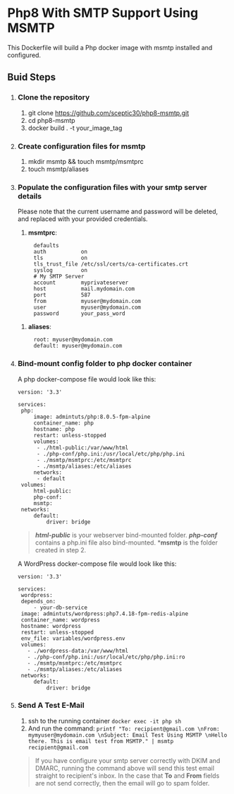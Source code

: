 # Php8 With SMTP Support Using MSMTP
This Dockerfile will build a Php docker image with msmtp installed and configured.
## Buid Steps
1. ### Clone the repository
   1. git clone https://github.com/sceptic30/php8-msmtp.git
   2. cd php8-msmtp
   3. docker build . -t your_image_tag
   
2. ### Create configuration files for msmtp
   1. mkdir msmtp && touch msmtp/msmtprc
   2. touch msmtp/aliases

3. ### Populate the configuration files with your smtp server details
   Please note that the current username and password will be deleted, and replaced with your provided credentials.
   1. **msmtprc**:
   ``` # Set default values for all following accounts.
        defaults
        auth           on
        tls            on
        tls_trust_file /etc/ssl/certs/ca-certificates.crt
        syslog         on
        # My SMTP Server
        account        myprivateserver
        host           mail.mydomain.com
        port           587
        from           myuser@mydomain.com
        user           myuser@mydomain.com
        password       your_pass_word
    ```
    1. **aliases**:
   ``` # Set default values for all following accounts.
        root: myuser@mydomain.com
        default: myuser@mydomain.com
    ```
4. ### Bind-mount config folder to php docker container
   A php docker-compose file would look like this:
   ```
   version: '3.3'

   services:
    php:
        image: admintuts/php:8.0.5-fpm-alpine
        container_name: php
        hostname: php
        restart: unless-stopped
        volumes:
         - ./html-public:/var/www/html
         - ./php-conf/php.ini:/usr/local/etc/php/php.ini
         - ./msmtp/msmtprc:/etc/msmtprc
         - ./msmtp/aliases:/etc/aliases
        networks:
         - default
    volumes:
        html-public:
        php-conf:
        msmtp:
    networks:
        default:
            driver: bridge
    ```
   > ***html-public*** is your webserver bind-mounted folder.
   > ***php-conf*** contains a php.ini file also bind-mounted.
   > ***msmtp** is the folder created in step 2.
   
   A WordPress docker-compose file would look like this:
   ```
   version: '3.3'

   services:
    wordpress:
    depends_on:
        - your-db-service
    image: admintuts/wordpress:php7.4.18-fpm-redis-alpine
    container_name: wordpress
    hostname: wordpress
    restart: unless-stopped
    env_file: variables/wordpress.env
    volumes:
      - ./wordpress-data:/var/www/html
      - ./php-conf/php.ini:/usr/local/etc/php/php.ini:ro
      - ./msmtp/msmtprc:/etc/msmtprc
      - ./msmtp/aliases:/etc/aliases
    networks:
        default:
            driver: bridge
    ```
5. ### Send A Test E-Mail
    1. ssh to the running container ``` docker exec -it php sh ```
    2. And run the command: ```printf "To: recipient@gmail.com \nFrom: mymyuser@mydomain.com \nSubject: Email Test Using MSMTP \nHello there. This is email test from MSMTP." | msmtp recipient@gmail.com ```
    > If you have configure your smtp server correctly with DKIM and DMARC, running the command above will send this test email straight to recipient's inbox. In the case that **To** and **From** fields are not send correctly, then the email will go to spam folder.
